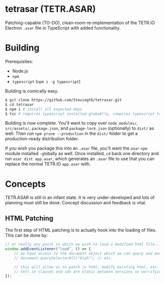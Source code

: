 # tetrasar (TETR.ASAR)
Patching-capable (TO-DO), clean-room re-implementation of the TETR.IO Electron `.asar` file in TypeScript with added functionality.

# Building
Prerequisites:
* Node.js
* `npm`
* `typescript` (`npm i -g typescript`)

Building is comically easy.
```bash
$ git clone https://github.com/Steviegt6/tetrasar.git
$ cd tetrasar
$ npm i # install all expected deps
$ tsc # requires typescript installed globablly, compiles typescript to /dist
```

Building is now complete. You'll want to copy over `node_modules/`, `src/assets/`, `package.json`, and `package-lock.json` (optionally) to `dist/` as well. Then run `npm prune --production` in the `dist/` folder to get a production-ready distribution folder.

If you wish you package this into an `.asar` file, you'll want the `asar` `npm` module installed `-g`lobally as well. Once installed, `cd` back one directory and run `asar dist app.asar`, which generates an `.asar` file to use that you can replace the normal TETR.IO `app.asar` with.

# Concepts
TETR.ASAR is still in an infant state. It is very under-developed and lots of planning must still be done. Concept discussion and feedback is vital.

## HTML Patching
The first step of HTML patching is to actually hook into the loading of files. This can be done by:
```ts
// or really any point in which we wish to load a modified html file...
window.addEventListener("load", () => {
    // we have access to the document object which we can query and modify as needed
    // document.querySelectorAll("blah"); // etc.

    // this will allow us to patch in html, modify existing html, etc.
    // tetr.io classes and ids are static between versions so worrifying about anything breaking is unneeded
});
```